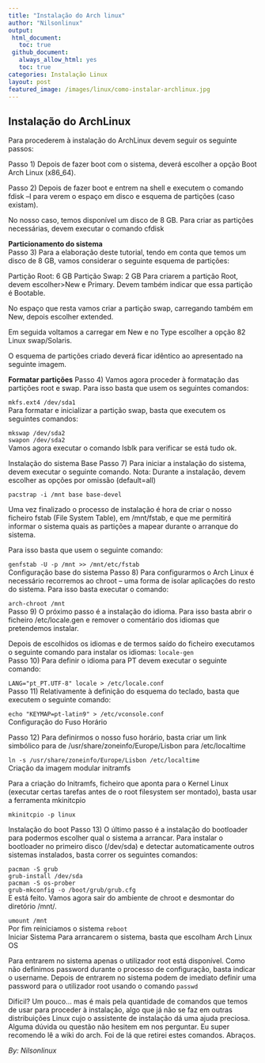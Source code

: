```yaml
---
title: "Instalação do Arch linux"
author: "Nilsonlinux"
output:
 html_document:
   toc: true
 github_document:
   always_allow_html: yes
   toc: true
categories: Instalação Linux
layout: post
featured_image: /images/linux/como-instalar-archlinux.jpg
---
```




## Instalação do ArchLinux ##
Para procederem à instalação do ArchLinux devem seguir os seguinte passos:

Passo 1) Depois de fazer boot com o sistema, deverá escolher a opção Boot Arch Linux (x86_64).  



 

Passo 2) Depois de fazer boot e entrem na shell e executem o comando fdisk –l para verem o espaço em disco e esquema de partições (caso existam).

No nosso caso, temos disponível um disco de 8 GB. Para criar as partições necessárias, devem executar o comando cfdisk



**Particionamento do sistema**  
Passo 3) Para a elaboração deste tutorial, tendo em conta que temos um disco de 8 GB, vamos considerar o seguinte esquema de partições:

Partição Root: 6 GB
Partição Swap: 2 GB
Para criarem a partição Root, devem escolher>New e Primary. Devem também indicar que essa partição é Bootable.



No espaço que resta vamos criar a partição swap, carregando também em New, depois escolher extended.



Em seguida voltamos a carregar em New e no Type escolher a opção 82 Linux swap/Solaris.



O esquema de partições criado deverá ficar idêntico ao apresentado na seguinte imagem.



**Formatar partições**
Passo 4) Vamos agora proceder à formatação das partições root e swap. Para isso basta que usem os seguintes comandos:

```mkfs.ext4 /dev/sda1```  
Para formatar e inicializar a partição swap, basta que executem os seguintes comandos:

```mkswap /dev/sda2```  
```swapon /dev/sda2```  
Vamos agora executar o comando lsblk para verificar se está tudo ok.



Instalação do sistema Base
Passo 7) Para iniciar a instalação do sistema, devem executar o seguinte comando. Nota: Durante a instalação, devem escolher as opções por omissão (default=all)

```pacstrap -i /mnt base base-devel```  


Uma vez finalizado o processo de instalação é hora de criar o nosso ficheiro fstab (File System Table), em /mnt/fstab, e que me permitirá informar o sistema quais as partições a mapear durante o arranque do sistema.

Para isso basta que usem o seguinte comando:

```genfstab -U -p /mnt >> /mnt/etc/fstab```  
Configuração base do sistema
Passo 8) Para configurarmos o Arch Linux é necessário recorremos ao chroot – uma forma de isolar aplicações do resto do sistema. Para isso basta executar o comando:

```arch-chroot /mnt```  
Passo 9) O próximo passo é a instalação do idioma. Para isso basta abrir o ficheiro /etc/locale.gen e remover o comentário dos idiomas que pretendemos instalar.

Depois de escolhidos os idiomas e de termos saído do ficheiro executamos o seguinte comando para instalar os idiomas:
```locale-gen```  
Passo 10) Para definir o idioma para PT devem executar o seguinte comando:

```LANG="pt_PT.UTF-8" locale > /etc/locale.conf```  
Passo 11) Relativamente à definição do esquema do teclado, basta que executem o seguinte comando:

```echo "KEYMAP=pt-latin9" > /etc/vconsole.conf```  
Configuração do Fuso Horário

Passo 12) Para definirmos o nosso fuso horário, basta criar um link simbólico para de /usr/share/zoneinfo/Europe/Lisbon para /etc/localtime

```ln -s /usr/share/zoneinfo/Europe/Lisbon /etc/localtime```  
Criação da imagem modular initramfs

Para a criação do Initramfs, ficheiro que aponta para o Kernel Linux (executar certas tarefas antes de o root filesystem ser montado), basta usar a ferramenta mkinitcpio

```mkinitcpio -p linux```  


Instalação do boot
Passo 13) O último passo é a instalação do bootloader para podermos escolher qual o sistema a arrancar. Para instalar o bootloader no primeiro disco (/dev/sda) e detectar automaticamente outros sistemas instalados, basta correr os seguintes comandos:

```pacman -S grub```  
```grub-install /dev/sda```  
```pacman -S os-prober```  
```grub-mkconfig -o /boot/grub/grub.cfg```  
E está feito. Vamos agora sair do ambiente de chroot e desmontar do diretório /mnt/.

```umount /mnt```  
Por fim reiniciamos o sistema
```reboot```  
Iniciar Sistema
Para arrancarem o sistema, basta que escolham Arch Linux OS 

Para entrarem no sistema apenas o utilizador root está disponível. Como não definimos password durante o processo de configuração, basta indicar o username. Depois de entrarem no sistema podem de imediato definir uma password para o utilizador root usando o comando
```passwd```  



Difícil? Um pouco… mas é mais pela quantidade de comandos que temos de usar para proceder à instalação, algo que já não se faz em outras distribuições Linux cujo o assistente de instalação dá uma ajuda preciosa. Alguma dúvida ou questão não hesitem em nos perguntar. Eu super recomendo lê a wiki do arch. Foi de lá que retirei estes comandos. Abraços.

 _By: Nilsonlinux_